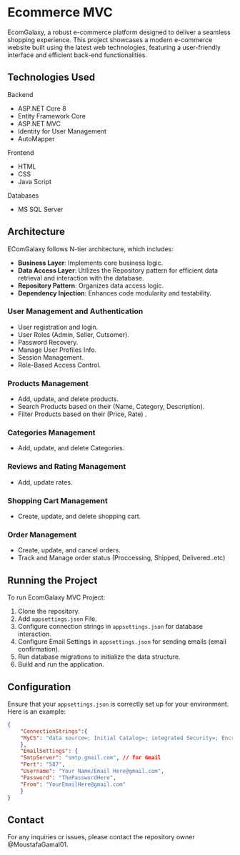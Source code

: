 # Ecommerce MVC
EcomGalaxy, a robust e-commerce platform designed to deliver a seamless shopping experience. This project showcases a modern e-commerce website built using the latest web technologies, featuring a user-friendly interface and efficient back-end functionalities.

## Technologies Used
Backend
* ASP.NET Core 8
* Entity Framework Core
* ASP.NET MVC
* Identity for User Management
* AutoMapper

Frontend
* HTML
* CSS
* Java Script

Databases
* MS SQL Server

## Architecture
EComGalaxy follows N-tier architecture, which includes:

* **Business Layer**: Implements core business logic.
* **Data Access Layer**: Utilizes the Repository pattern for efficient data retrieval and interaction with the database.
* **Repository Pattern**: Organizes data access logic.
* **Dependency Injection**: Enhances code modularity and testability.

### User Management and Authentication
* User registration and login.
* User Roles (Admin, Seller, Cutsomer).
* Password Recovery.
* Manage User Profiles Info.
* Session Management.
* Role-Based Access Control.

### Products Management
* Add, update, and delete products.
* Search Products based on their (Name, Category, Description).
* Filter Products based on their (Price, Rate) .

### Categories Management
* Add, update, and delete Categories.

### Reviews and Rating Management
* Add, update rates.

### Shopping Cart Management
* Create, update, and delete shopping cart.

### Order Management
* Create, update, and cancel orders.
* Track and Manage order status (Proccessing, Shipped, Delivered..etc)

## Running the Project
To run EcomGalaxy MVC Project:

1. Clone the repository.
2. Add `appsettings.json` File.
3. Configure connection strings in `appsettings.json` for database interaction.
4. Configure Email Settings in `appsettings.json` for sending emails (email confirmation).
5. Run database migrations to initialize the data structure.
6. Build and run the application.

## Configuration
Ensure that your `appsettings.json` is correctly set up for your environment. Here is an example:

```json
{
    "ConnectionStrings":{
    "MyCS": "data source=; Initial Catalog=; integrated Security=; Encrypt=; TrustServerCertificate=;"
    },
    "EmailSettings": {
    "SmtpServer": "smtp.gmail.com", // for Gmail
    "Port": "587",
    "Username": "Your Name/Email Here@gmail.com",
    "Password": "ThePasswordHere",
    "From": "YourEmailHere@gmail.com"
    }
}
```

## Contact
For any inquiries or issues, please contact the repository owner @MoustafaGamal01.
